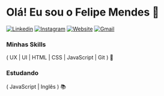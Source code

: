 # Olá! Eu sou o Felipe Mendes 👋

[![Linkedin](https://img.shields.io/badge/LinkedIn-0077B5?style=for-the-badge&logo=linkedin&logoColor=white)](https://www.linkedin.com/in/felipermendess/)
[![Instagram](https://img.shields.io/badge/Instagram-E4405F?style=for-the-badge&logo=instagram&logoColor=white)](https://www.instagram.com/dev.felipermendes/)
[![Website](https://img.shields.io/badge/website-000000?style=for-the-badge&logo=About.me&logoColor=white)](https://felipermendess.github.io/)
[![Gmail](https://img.shields.io/badge/Gmail-D14836?style=for-the-badge&logo=gmail&logoColor=white)](mailto:felipermendes04@gmail.com)

### Minhas Skills
<div>
   ( UX | UI | HTML | CSS | JavaScript | Git ) 🚀
</div> 

### Estudando
<div>
   ( JavaScript | Inglês ) 📚
</div> <br>



